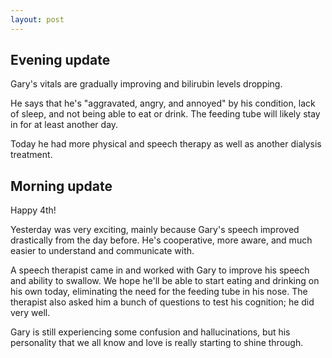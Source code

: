 ```yaml
---
layout: post
---
```


## Evening update

Gary's vitals are gradually improving and bilirubin levels dropping.

He says that he's "aggravated, angry, and annoyed" by his condition, lack of sleep, and not being able to eat or drink. The feeding tube will likely stay in for at least another day.

Today he had more physical and speech therapy as well as another dialysis treatment.

## Morning update

Happy 4th!

Yesterday was very exciting, mainly because Gary's speech improved drastically from the day before. He's cooperative, more aware, and much easier to understand and communicate with.

A speech therapist came in and worked with Gary to improve his speech and ability to swallow. We hope he'll be able to start eating and drinking on his own today, eliminating the need for the feeding tube in his nose. The therapist also asked him a bunch of questions to test his cognition; he did very well.

Gary is still experiencing some confusion and hallucinations, but his personality that we all know and love is really starting to shine through.
